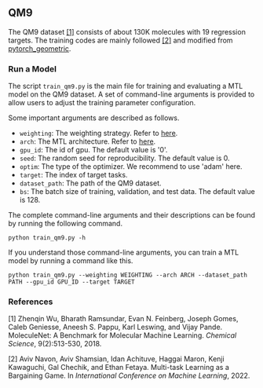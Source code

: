 ## QM9

The QM9 dataset [[1]](#1) consists of about 130K molecules with 19 regression targets. The training codes are mainly followed [[2]](#2) and modified from [pytorch_geometric](https://github.com/pyg-team/pytorch_geometric/blob/master/examples/qm9_nn_conv.py). 

### Run a Model

The script ``train_qm9.py`` is the main file for training and evaluating a MTL model on the QM9 dataset. A set of command-line arguments is provided to allow users to adjust the training parameter configuration. 

Some important  arguments are described as follows.

- ``weighting``: The weighting strategy. Refer to [here](../../../LibMTL#supported-algorithms).
- ``arch``: The MTL architecture. Refer to [here](../../../LibMTL#supported-algorithms).
- ``gpu_id``: The id of gpu. The default value is '0'.
- ``seed``: The random seed for reproducibility. The default value is 0.
- ``optim``: The type of the optimizer. We recommend to use 'adam' here.
- ``target``: The index of target tasks.
- ``dataset_path``: The path of the QM9 dataset.
- ``bs``: The batch size of training, validation, and test data. The default value is 128.

The complete command-line arguments and their descriptions can be found by running the following command.

```shell
python train_qm9.py -h
```

If you understand those command-line arguments, you can train a MTL model by running a command like this. 

```shell
python train_qm9.py --weighting WEIGHTING --arch ARCH --dataset_path PATH --gpu_id GPU_ID --target TARGET
```

### References

<a id="1">[1]</a> Zhenqin Wu, Bharath Ramsundar, Evan N. Feinberg, Joseph Gomes, Caleb Geniesse, Aneesh S. Pappu, Karl Leswing, and Vijay Pande. MoleculeNet: A Benchmark for Molecular Machine Learning. *Chemical Science*, 9(2):513-530, 2018.

<a id="2">[2]</a> Aviv Navon, Aviv Shamsian, Idan Achituve, Haggai Maron, Kenji Kawaguchi, Gal Chechik, and Ethan Fetaya. Multi-task Learning as a Bargaining Game. In *International Conference on Machine Learning*, 2022.
